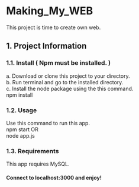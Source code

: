 # Making_My_WEB
This project is time to create own web.

## 1. Project Information
### 1.1. Install ( Npm must be installed. )   
a. Download or clone this project to your directory.   
b. Run terminal and go to the installed directory.   
c. Install the node package using the this command.   
    npm install   

### 1.2. Usage   
Use this command to run this app.   
    npm start
OR   
    node app.js   

### 1.3. Requirements   
This app requires MySQL.   

#### Connect to localhost:3000 and enjoy!
  
